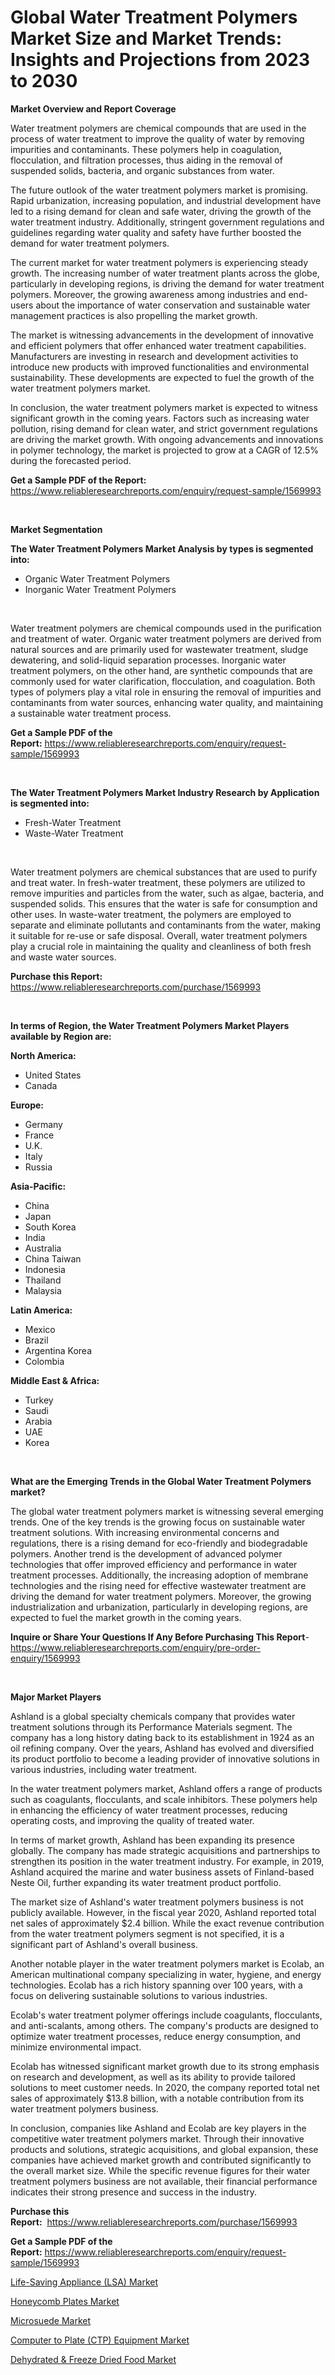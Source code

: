 <p><h1>Global Water Treatment Polymers Market Size and Market Trends: Insights and Projections from 2023 to 2030</h1></p><p><strong>Market Overview and Report Coverage</strong></p>
<p><p>Water treatment polymers are chemical compounds that are used in the process of water treatment to improve the quality of water by removing impurities and contaminants. These polymers help in coagulation, flocculation, and filtration processes, thus aiding in the removal of suspended solids, bacteria, and organic substances from water.</p><p>The future outlook of the water treatment polymers market is promising. Rapid urbanization, increasing population, and industrial development have led to a rising demand for clean and safe water, driving the growth of the water treatment industry. Additionally, stringent government regulations and guidelines regarding water quality and safety have further boosted the demand for water treatment polymers.</p><p>The current market for water treatment polymers is experiencing steady growth. The increasing number of water treatment plants across the globe, particularly in developing regions, is driving the demand for water treatment polymers. Moreover, the growing awareness among industries and end-users about the importance of water conservation and sustainable water management practices is also propelling the market growth.</p><p>The market is witnessing advancements in the development of innovative and efficient polymers that offer enhanced water treatment capabilities. Manufacturers are investing in research and development activities to introduce new products with improved functionalities and environmental sustainability. These developments are expected to fuel the growth of the water treatment polymers market.</p><p>In conclusion, the water treatment polymers market is expected to witness significant growth in the coming years. Factors such as increasing water pollution, rising demand for clean water, and strict government regulations are driving the market growth. With ongoing advancements and innovations in polymer technology, the market is projected to grow at a CAGR of 12.5% during the forecasted period.</p></p>
<p><strong>Get a Sample PDF of the Report:</strong> <a href="https://www.reliableresearchreports.com/enquiry/request-sample/1569993">https://www.reliableresearchreports.com/enquiry/request-sample/1569993</a></p>
<p>&nbsp;</p>
<p><strong>Market Segmentation</strong></p>
<p><strong>The Water Treatment Polymers Market Analysis by types is segmented into:</strong></p>
<p><ul><li>Organic Water Treatment Polymers</li><li>Inorganic Water Treatment Polymers</li></ul></p>
<p>&nbsp;</p>
<p><p>Water treatment polymers are chemical compounds used in the purification and treatment of water. Organic water treatment polymers are derived from natural sources and are primarily used for wastewater treatment, sludge dewatering, and solid-liquid separation processes. Inorganic water treatment polymers, on the other hand, are synthetic compounds that are commonly used for water clarification, flocculation, and coagulation. Both types of polymers play a vital role in ensuring the removal of impurities and contaminants from water sources, enhancing water quality, and maintaining a sustainable water treatment process.</p></p>
<p><strong>Get a Sample PDF of the Report:</strong>&nbsp;<a href="https://www.reliableresearchreports.com/enquiry/request-sample/1569993">https://www.reliableresearchreports.com/enquiry/request-sample/1569993</a></p>
<p>&nbsp;</p>
<p><strong>The Water Treatment Polymers Market Industry Research by Application is segmented into:</strong></p>
<p><ul><li>Fresh-Water Treatment</li><li>Waste-Water Treatment</li></ul></p>
<p>&nbsp;</p>
<p><p>Water treatment polymers are chemical substances that are used to purify and treat water. In fresh-water treatment, these polymers are utilized to remove impurities and particles from the water, such as algae, bacteria, and suspended solids. This ensures that the water is safe for consumption and other uses. In waste-water treatment, the polymers are employed to separate and eliminate pollutants and contaminants from the water, making it suitable for re-use or safe disposal. Overall, water treatment polymers play a crucial role in maintaining the quality and cleanliness of both fresh and waste water sources.</p></p>
<p><strong>Purchase this Report:</strong>&nbsp; <a href="https://www.reliableresearchreports.com/purchase/1569993">https://www.reliableresearchreports.com/purchase/1569993</a></p>
<p>&nbsp;</p>
<p><strong>In terms of Region, the Water Treatment Polymers Market Players available by Region are:</strong></p>
<p>
    <p> <strong> North America: </strong>
        <ul>
            <li>United States</li>
            <li>Canada</li>
        </ul>
        </p> 
    <p> <strong> Europe: </strong>
        <ul>
            <li>Germany</li>
            <li>France</li>
            <li>U.K.</li>
            <li>Italy</li>
            <li>Russia</li>
        </ul>
        </p> 
    <p> <strong> Asia-Pacific: </strong>
        <ul>
            <li>China</li>
            <li>Japan</li>
            <li>South Korea</li>
            <li>India</li>
            <li>Australia</li>
            <li>China Taiwan</li>
            <li>Indonesia</li>
            <li>Thailand</li>
            <li>Malaysia</li>
        </ul>
        </p> 
    <p> <strong> Latin America: </strong>
        <ul>
            <li>Mexico</li>
            <li>Brazil</li>
            <li>Argentina Korea</li>
            <li>Colombia</li>
        </ul>
        </p> 
    <p> <strong> Middle East & Africa: </strong>
        <ul>
            <li>Turkey</li>
            <li>Saudi</li>
            <li>Arabia</li>
            <li>UAE</li>
            <li>Korea</li>
        </ul>
    </p>
    </p>
<p>&nbsp;</p>
<p><strong>What are the Emerging Trends in the Global Water Treatment Polymers market?</strong></p>
<p><p>The global water treatment polymers market is witnessing several emerging trends. One of the key trends is the growing focus on sustainable water treatment solutions. With increasing environmental concerns and regulations, there is a rising demand for eco-friendly and biodegradable polymers. Another trend is the development of advanced polymer technologies that offer improved efficiency and performance in water treatment processes. Additionally, the increasing adoption of membrane technologies and the rising need for effective wastewater treatment are driving the demand for water treatment polymers. Moreover, the growing industrialization and urbanization, particularly in developing regions, are expected to fuel the market growth in the coming years.</p></p>
<p><strong>Inquire or Share Your Questions If Any Before Purchasing This Report</strong>- <a href="https://www.reliableresearchreports.com/enquiry/pre-order-enquiry/1569993">https://www.reliableresearchreports.com/enquiry/pre-order-enquiry/1569993</a></p>
<p>&nbsp;</p>
<p><strong>Major Market Players</strong></p>
<p><p>Ashland is a global specialty chemicals company that provides water treatment solutions through its Performance Materials segment. The company has a long history dating back to its establishment in 1924 as an oil refining company. Over the years, Ashland has evolved and diversified its product portfolio to become a leading provider of innovative solutions in various industries, including water treatment.</p><p>In the water treatment polymers market, Ashland offers a range of products such as coagulants, flocculants, and scale inhibitors. These polymers help in enhancing the efficiency of water treatment processes, reducing operating costs, and improving the quality of treated water.</p><p>In terms of market growth, Ashland has been expanding its presence globally. The company has made strategic acquisitions and partnerships to strengthen its position in the water treatment industry. For example, in 2019, Ashland acquired the marine and water business assets of Finland-based Neste Oil, further expanding its water treatment product portfolio.</p><p>The market size of Ashland's water treatment polymers business is not publicly available. However, in the fiscal year 2020, Ashland reported total net sales of approximately $2.4 billion. While the exact revenue contribution from the water treatment polymers segment is not specified, it is a significant part of Ashland's overall business.</p><p>Another notable player in the water treatment polymers market is Ecolab, an American multinational company specializing in water, hygiene, and energy technologies. Ecolab has a rich history spanning over 100 years, with a focus on delivering sustainable solutions to various industries.</p><p>Ecolab's water treatment polymer offerings include coagulants, flocculants, and anti-scalants, among others. The company's products are designed to optimize water treatment processes, reduce energy consumption, and minimize environmental impact.</p><p>Ecolab has witnessed significant market growth due to its strong emphasis on research and development, as well as its ability to provide tailored solutions to meet customer needs. In 2020, the company reported total net sales of approximately $13.8 billion, with a notable contribution from its water treatment polymers business.</p><p>In conclusion, companies like Ashland and Ecolab are key players in the competitive water treatment polymers market. Through their innovative products and solutions, strategic acquisitions, and global expansion, these companies have achieved market growth and contributed significantly to the overall market size. While the specific revenue figures for their water treatment polymers business are not available, their financial performance indicates their strong presence and success in the industry.</p></p>
<p><strong>Purchase this Report:</strong>&nbsp;&nbsp;<a href="https://www.reliableresearchreports.com/purchase/1569993">https://www.reliableresearchreports.com/purchase/1569993</a></p>
<p></p>
<p><strong>Get a Sample PDF of the Report:</strong>&nbsp;<a href="https://www.reliableresearchreports.com/enquiry/request-sample/1569993">https://www.reliableresearchreports.com/enquiry/request-sample/1569993</a></p>
<p><p><a href="https://medium.com/@pillingbary7584/life-saving-appliance-lsa-market-focuses-on-market-share-size-and-projected-forecast-till-2030-c34231a58d23">Life-Saving Appliance (LSA) Market</a></p><p><a href="https://github.com/lbird53714/Market-Research-Report-List-1/blob/main/honeycomb-plates-market.md">Honeycomb Plates Market</a></p><p><a href="https://github.com/pizolina/Market-Research-Report-List-1/blob/main/microsuede-market.md">Microsuede Market</a></p><p><a href="https://medium.com/@trystanward/computer-to-plate-ctp-equipment-market-analysis-its-cagr-market-segmentation-and-global-a4c3d9c0ca7f">Computer to Plate (CTP) Equipment Market</a></p><p><a href="https://medium.com/@siennaferry2023/dehydrated-amp-freeze-dried-food-market-share-evolution-and-market-growth-trends-2023-2030-eb424548dc76">Dehydrated & Freeze Dried Food Market</a></p></p>